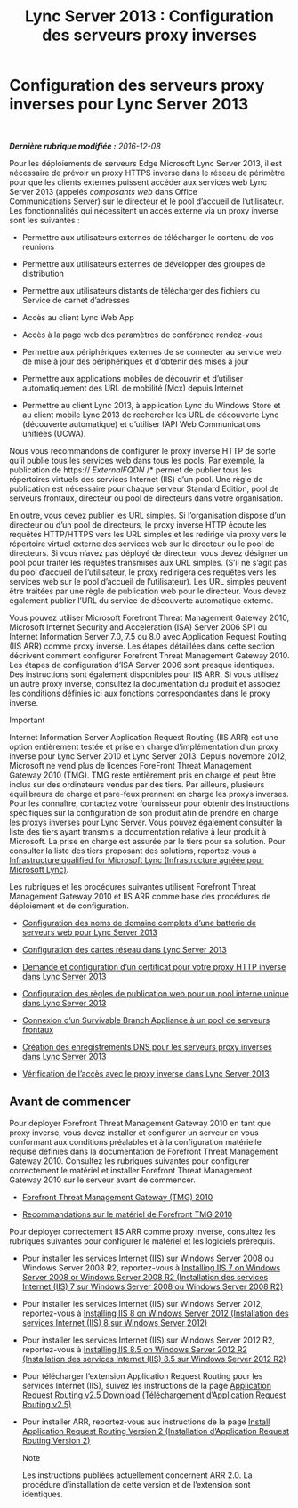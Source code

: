 ﻿---
title: 'Lync Server 2013 : Configuration des serveurs proxy inverses'
TOCTitle: Configuration des serveurs proxy inverses
ms:assetid: 00bc138a-243f-4389-bfa5-9c62fcc95132
ms:mtpsurl: https://technet.microsoft.com/fr-fr/library/Gg398069(v=OCS.15)
ms:contentKeyID: 49296055
ms.date: 12/10/2016
mtps_version: v=OCS.15
ms.translationtype: HT
---

# Configuration des serveurs proxy inverses pour Lync Server 2013

 

_**Dernière rubrique modifiée :** 2016-12-08_

Pour les déploiements de serveurs Edge Microsoft Lync Server 2013, il est nécessaire de prévoir un proxy HTTPS inverse dans le réseau de périmètre pour que les clients externes puissent accéder aux services web Lync Server 2013 (appelés *composants web* dans Office Communications Server) sur le directeur et le pool d’accueil de l’utilisateur. Les fonctionnalités qui nécessitent un accès externe via un proxy inverse sont les suivantes :

  - Permettre aux utilisateurs externes de télécharger le contenu de vos réunions

  - Permettre aux utilisateurs externes de développer des groupes de distribution

  - Permettre aux utilisateurs distants de télécharger des fichiers du Service de carnet d’adresses

  - Accès au client Lync Web App

  - Accès à la page web des paramètres de conférence rendez-vous

  - Permettre aux périphériques externes de se connecter au service web de mise à jour des périphériques et d’obtenir des mises à jour

  - Permettre aux applications mobiles de découvrir et d’utiliser automatiquement des URL de mobilité (Mcx) depuis Internet

  - Permettre au client Lync 2013, à application Lync du Windows Store et au client mobile Lync 2013 de rechercher les URL de découverte Lync (découverte automatique) et d’utiliser l’API Web Communications unifiées (UCWA).

Nous vous recommandons de configurer le proxy inverse HTTP de sorte qu’il publie tous les services web dans tous les pools. Par exemple, la publication de https:// *ExternalFQDN* /\* permet de publier tous les répertoires virtuels des services Internet (IIS) d’un pool. Une règle de publication est nécessaire pour chaque serveur Standard Edition, pool de serveurs frontaux, directeur ou pool de directeurs dans votre organisation.

En outre, vous devez publier les URL simples. Si l’organisation dispose d’un directeur ou d’un pool de directeurs, le proxy inverse HTTP écoute les requêtes HTTP/HTTPS vers les URL simples et les redirige via proxy vers le répertoire virtuel externe des services web sur le directeur ou le pool de directeurs. Si vous n’avez pas déployé de directeur, vous devez désigner un pool pour traiter les requêtes transmises aux URL simples. (S’il ne s’agit pas du pool d’accueil de l’utilisateur, le proxy redirigera ces requêtes vers les services web sur le pool d’accueil de l’utilisateur). Les URL simples peuvent être traitées par une règle de publication web pour le directeur. Vous devez également publier l’URL du service de découverte automatique externe.

Vous pouvez utiliser Microsoft Forefront Threat Management Gateway 2010, Microsoft Internet Security and Acceleration (ISA) Server 2006 SP1 ou Internet Information Server 7.0, 7.5 ou 8.0 avec Application Request Routing (IIS ARR) comme proxy inverse. Les étapes détaillées dans cette section décrivent comment configurer Forefront Threat Management Gateway 2010. Les étapes de configuration d’ISA Server 2006 sont presque identiques. Des instructions sont également disponibles pour IIS ARR. Si vous utilisez un autre proxy inverse, consultez la documentation du produit et associez les conditions définies ici aux fonctions correspondantes dans le proxy inverse.

> [!IMPORTANT]  
> Internet Information Server Application Request Routing (IIS ARR) est une option entièrement testée et prise en charge d’implémentation d’un proxy inverse pour Lync Server 2010 et Lync Server 2013. Depuis novembre 2012, Microsoft ne vend plus de licences ForeFront Threat Management Gateway 2010 (TMG). TMG reste entièrement pris en charge et peut être inclus sur des ordinateurs vendus par des tiers. Par ailleurs, plusieurs équilibreurs de charge et pare-feux prennent en charge les proxys inverses. Pour les connaître, contactez votre fournisseur pour obtenir des instructions spécifiques sur la configuration de son produit afin de prendre en charge les proxys inverses pour Lync Server. Vous pouvez également consulter la liste des tiers ayant transmis la documentation relative à leur produit à Microsoft. La prise en charge est assurée par le tiers pour sa solution. Pour consulter la liste des tiers proposant des solutions, reportez-vous à <a href="http://go.microsoft.com/fwlink/?linkid=268730">Infrastructure qualified for Microsoft Lync (Infrastructure agréée pour Microsoft Lync)</a>.

Les rubriques et les procédures suivantes utilisent Forefront Threat Management Gateway 2010 et IIS ARR comme base des procédures de déploiement et de configuration.

  - [Configuration des noms de domaine complets d’une batterie de serveurs web pour Lync Server 2013](lync-server-2013-configure-web-farm-fqdns.md)

  - [Configuration des cartes réseau dans Lync Server 2013](lync-server-2013-configure-network-adapters.md)

  - [Demande et configuration d’un certificat pour votre proxy HTTP inverse dans Lync Server 2013](lync-server-2013-request-and-configure-a-certificate-for-your-reverse-http-proxy.md)

  - [Configuration des règles de publication web pour un pool interne unique dans Lync Server 2013](lync-server-2013-configure-web-publishing-rules-for-a-single-internal-pool.md)

  - [Connexion d’un Survivable Branch Appliance à un pool de serveurs frontaux](lync-server-2013-verify-or-configure-authentication-and-certification-on-iis-virtual-directories.md)

  - [Création des enregistrements DNS pour les serveurs proxy inverses dans Lync Server 2013](lync-server-2013-create-dns-records-for-reverse-proxy-servers.md)

  - [Vérification de l’accès avec le proxy inverse dans Lync Server 2013](lync-server-2013-verify-access-through-your-reverse-proxy.md)

## Avant de commencer

Pour déployer Forefront Threat Management Gateway 2010 en tant que proxy inverse, vous devez installer et configurer un serveur en vous conformant aux conditions préalables et à la configuration matérielle requise définies dans la documentation de Forefront Threat Management Gateway 2010. Consultez les rubriques suivantes pour configurer correctement le matériel et installer Forefront Threat Management Gateway 2010 sur le serveur avant de commencer.

  -   
    [Forefront Threat Management Gateway (TMG) 2010](http://go.microsoft.com/fwlink/?linkid=291292)

  -   
    [Recommandations sur le matériel de Forefront TMG 2010](http://go.microsoft.com/fwlink/?linkid=291293)

Pour déployer correctement IIS ARR comme proxy inverse, consultez les rubriques suivantes pour configurer le matériel et les logiciels prérequis.

  -   
    Pour installer les services Internet (IIS) sur Windows Server 2008 ou Windows Server 2008 R2, reportez-vous à [Installing IIS 7 on Windows Server 2008 or Windows Server 2008 R2 (Installation des services Internet (IIS) 7 sur Windows Server 2008 ou Windows Server 2008 R2)](http://go.microsoft.com/fwlink/?linkid=291296)

  -   
    Pour installer les services Internet (IIS) sur Windows Server 2012, reportez-vous à [Installing IIS 8 on Windows Server 2012 (Installation des services Internet (IIS) 8 sur Windows Server 2012)](http://go.microsoft.com/fwlink/?linkid=291297)

  -   
    Pour installer les services Internet (IIS) sur Windows Server 2012 R2, reportez-vous à [Installing IIS 8.5 on Windows Server 2012 R2 (Installation des services Internet (IIS) 8.5 sur Windows Server 2012 R2)](http://go.microsoft.com/fwlink/?linkid=330687)

  -   
    Pour télécharger l’extension Application Request Routing pour les services Internet (IIS), suivez les instructions de la page [Application Request Routing v2.5 Download (Téléchargement d’Application Request Routing v2.5)](http://go.microsoft.com/fwlink/?linkid=291298)

  -   
    Pour installer ARR, reportez-vous aux instructions de la page [Install Application Request Routing Version 2 (Installation d’Application Request Routing Version 2)](http://go.microsoft.com/fwlink/?linkid=291299)
    
    > [!NOTE]  
    > Les instructions publiées actuellement concernent ARR 2.0. La procédure d’installation de cette version et de l’extension sont identiques.
